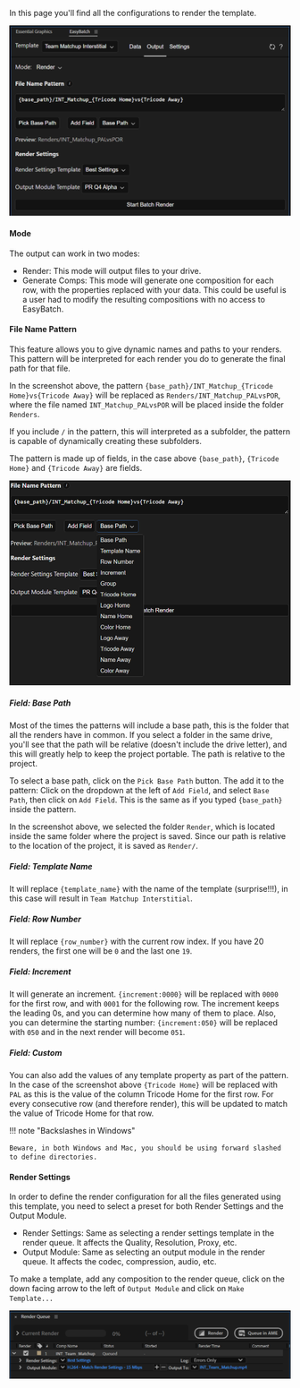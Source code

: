 In this page you'll find all the configurations to render the  template.

![Screenshot of the output tab](assets/ss_output.png)

#### Mode
The output can work in two modes:

- Render: This mode will output files to your drive.
- Generate Comps: This mode will generate one composition for each row, with the properties replaced with your data. This could be useful is a user had to modify the resulting compositions with no access to EasyBatch.

#### File Name Pattern
This feature allows you to give dynamic names and paths to your renders. This pattern will be interpreted for each render you do to generate the final path for that file.

In the screenshot above, the pattern `{base_path}/INT_Matchup_{Tricode Home}vs{Tricode Away}` will be replaced as `Renders/INT_Matchup_PALvsPOR`, where the file named `INT_Matchup_PALvsPOR` will be placed inside the folder `Renders`.

If you include `/` in the pattern, this will interpreted as a subfolder, the pattern is capable of dynamically creating these subfolders.

The pattern is made up of fields, in the case above `{base_path}`, `{Tricode Home}` and `{Tricode Away}` are fields.

![Screenshot of the available patterns](assets/ss_output_pattern.png)

##### Field: Base Path
Most of the times the patterns will include a base path, this is the folder that all the renders have in common. If you select a folder in the same drive, you'll see that the path will be relative (doesn't include the drive letter), and this will greatly help to keep the project portable. The path is relative to the project.

To select a base path, click on the `Pick Base Path` button. The add it to the pattern: Click on the dropdown at the left of `Add Field`, and select `Base Path`, then click on `Add Field`. This is the same as if you typed `{base_path}` inside the pattern.

In the screenshot above, we selected the folder `Render`, which is located inside the same folder where the project is saved. Since our path is relative to the location of the project, it is saved as `Render/`.

##### Field: Template Name
It will replace `{template_name}` with the name of the template (surprise!!!), in this case will result in `Team Matchup Interstitial`.

##### Field: Row Number
It will replace `{row_number}` with the current row index. If you have 20 renders, the first one will be `0` and the last one `19`.

##### Field: Increment
It will generate an increment. `{increment:0000}` will  be replaced with `0000` for the first row, and with `0001` for the following row. The increment keeps the leading 0s, and you can determine how many of them to place. Also, you can determine the starting number: `{increment:050}` will be replaced with `050` and in the next render will become `051`.

##### Field: *Custom*
You can also add the values of any template property as part of the pattern. In the case of the screenshot above `{Tricode Home}` will be replaced with `PAL` as this is the value of the column Tricode Home for the first row. For every consecutive row (and therefore render), this will be updated to match the value of Tricode Home for that row.

!!! note "Backslashes in Windows"

    Beware, in both Windows and Mac, you should be using forward slashed to define directories.

#### Render Settings

In order to define the render configuration for all the files generated using this template, you need to select a preset for both Render Settings and the Output Module.

- Render Settings: Same as selecting a render settings template in the render queue. It affects the Quality, Resolution, Proxy, etc.
- Output Module: Same as selecting an output module in the render queue. It affects the codec, compression, audio, etc.

To make a template, add any composition to the render queue, click on the down facing arrow to the left of `Output Module` and click on `Make Template...`

![Screenshot of the render queue](assets/ss_om.png)

